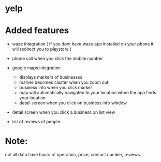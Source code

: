 # yelp

# Added features
 
- waze integration ( if you dont have waze app installed on your phone it will redirect you to playstore )

- phone call when you click the mobile number

- google maps integration
  - displays markers of businesses
  - marker becomes cluster when you zoom out
  - business info when you click marker
  - map will automatically navigated to your location when the app finds your location
  - detail screen when you click on business info window
  
- detail screen when you click a business on list view
- list of reviews of people


# Note: 

not all data have hours of operation, price, contact number, reviews.
